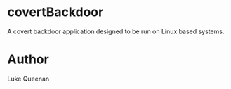 covertBackdoor
==============

A covert backdoor application designed to be run on Linux based systems.

Author
======

Luke Queenan

